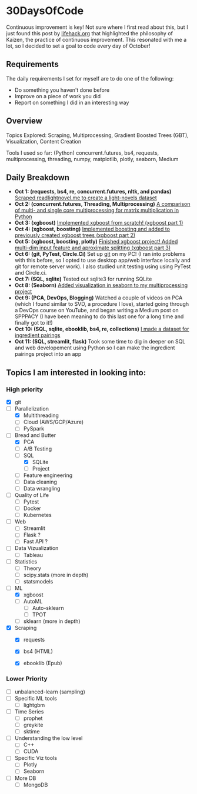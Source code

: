 # 30DaysOfCode
Continuous improvement is key! Not sure where I first read about this, but I just found this post by [lifehack.org](https://www.lifehack.org/788823/continuous-improvement) that highlighted the philosophy of Kaizen, the practice of continuous improvement. This resonated with me a lot, so I decided to set a goal to code every day of October! 

## Requirements 
The daily requirements I set for myself are to do one of the following:
* Do something you haven't done before
* Improve on a piece of work you did
* Report on something I did in an interesting way

## Overview
Topics Explored: Scraping, Multiprocessing, Gradient Boosted Trees (GBT), Visualization, Content Creation

Tools I used so far: (Python) concurrent.futures, bs4, requests, multiprocessing, threading, numpy, matplotlib, plotly, seaborn, Medium

## Daily Breakdown
* **Oct 1: (requests, bs4, re, concurrent.futures, nltk, and pandas)** [Scraped readlightnovel.me to create a light-novels dataset](https://github.com/yuvalofek/scraping-light-novel-data)
* **Oct 2: (concurrent.futures, Threading, Multiprocessing)** [A comparison of multi- and single core multiprocessing for matrix multiplication in Python](https://github.com/yuvalofek/MultiprocessingMatMul)
* **Oct 3: (xgboost)** [Implemented xgboost from scratch! (xgboost part 1)](https://github.com/yuvalofek/py_xgboost)
* **Oct 4: (xgboost, boosting)** [Implemented boosting and added to previously created xgboost trees (xgboost part 2)](https://github.com/yuvalofek/py_xgboost)
* **Oct 5: (xgboost, boosting, plotly)** [Finished xgboost project! Added multi-dim input feature and aproximate splitting (xgboost part 3)](https://github.com/yuvalofek/py_xgboost)
* **Oct 6: (git, PyTest, Circle.Ci)** Set up [git](https://git-scm.com/) on my PC! (I ran into problems with this before, so I opted to use desktop app/web interface locally and git for remote server work). I also studied unit testing using using PyTest and Circle.ci. 
* **Oct 7: (SQL, sqlite)** Tested out sqlite3 for running SQLite
* **Oct 8: (Seaborn)** [Added visualization in seaborn to my multiprocessing project]((https://github.com/yuvalofek/MultiprocessingMatMul))
* **Oct 9: (PCA, DevOps, Blogging)** Watched a couple of videos on PCA (which I found similar to SVD, a procedure I love), started going through a DevOps course on YouTube, and began writing a Medium post on SPPPACY (I have been meaning to do this last one for a long time and finally got to it!) 
* **Oct 10: (SQL, sqlite, ebooklib, bs4, re, collections)** [I made a dataset for ingredient pairings](https://github.com/yuvalofek/Ingredient-Recommendation) 
* **Oct 11: (SQL, streamlit, flask)** Took some time to dig in deeper on SQL and web developement using Python so I can make the ingredient pairings project into an app 


## Topics I am interested in looking into: 
### High priority
- [X] git
- [ ] Parallelization
  - [X] Multithreading
  - [ ] Cloud (AWS/GCP/Azure)
  - [ ] PySpark
- [ ] Bread and Butter
  - [X] PCA
  - [ ] A/B Testing
  - [ ] SQL
    - [X] SQLite
    - [ ] Project
  - [ ] Feature engineering
  - [ ] Data cleaning
  - [ ] Data wrangling
- [ ] Quality of Life
  - [ ] Pytest
  - [ ] Docker
  - [ ] Kubernetes 
- [ ] Web
  - [ ] Streamlit
  - [ ] Flask ?
  - [ ] Fast API ?
- [ ] Data Vizualization
  - [ ] Tableau
- [ ] Statistics
  - [ ] Theory
  - [ ] scipy.stats (more in depth) 
  - [ ] statsmodels 
- [ ] ML
  - [X] xgboost
  - [ ] AutoML
    - [ ] Auto-sklearn
    - [ ] TPOT
  - [ ] sklearn (more in depth)
- [X] Scraping 
  - [X] requests 
  - [X] bs4 (HTML)
  - [X] ebooklib (Epub)


### Lower Priority
- [ ] unbalanced-learn (sampling)
- [ ] Specific ML tools
  - [ ] lightgbm
- [ ] Time Series
  - [ ] prophet
  - [ ] greykite
  - [ ] sktime
- [ ] Understanding the low level 
  - [ ] C++
  - [ ] CUDA
- [ ] Specific Viz tools
  - [ ] Plotly
  - [ ] Seaborn
- [ ] More DB
  - [ ] MongoDB
